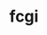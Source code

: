 ---
title: "fcgi"
layout: cache
categories: [package, develop]
meta: {"compilers": ["gcc@=11.4.0"], "num_specs": 6, "num_specs_by_stack": {"hep": 6, "root": 6}, "oss": ["ubuntu22.04"], "platforms": ["linux"], "stacks": ["hep", "root"], "targets": ["x86_64_v3"], "versions": ["2.4.2", "2.4.4"]}
spec_details: [{"compiler": "gcc@=11.4.0", "hash": "upnegng3mcejsdpyvx7yv5pip3vx4r5g", "os": "ubuntu22.04", "platform": "linux", "size": "-", "stacks": ["hep", "root"], "tarball": "https://binaries.spack.io/develop/build_cache/linux-ubuntu22.04-x86_64_v3/gcc-11.4.0/fcgi-2.4.4/linux-ubuntu22.04-x86_64_v3-gcc-11.4.0-fcgi-2.4.4-upnegng3mcejsdpyvx7yv5pip3vx4r5g.spack", "target": "x86_64_v3", "variants": ["build_system=autotools"], "versions": ["2.4.4"]}, {"compiler": "gcc@=11.4.0", "hash": "4p5mefzhesxlwlu26hdh57kz3etrwk52", "os": "ubuntu22.04", "platform": "linux", "size": "-", "stacks": ["hep", "root"], "tarball": "https://binaries.spack.io/develop/build_cache/linux-ubuntu22.04-x86_64_v3/gcc-11.4.0/fcgi-2.4.2/linux-ubuntu22.04-x86_64_v3-gcc-11.4.0-fcgi-2.4.2-4p5mefzhesxlwlu26hdh57kz3etrwk52.spack", "target": "x86_64_v3", "variants": ["build_system=autotools"], "versions": ["2.4.2"]}, {"compiler": "gcc@=11.4.0", "hash": "o5txekkiv6kcl7imkgxaebrdcjfmck75", "os": "ubuntu22.04", "platform": "linux", "size": "-", "stacks": ["hep", "root"], "tarball": "https://binaries.spack.io/develop/build_cache/linux-ubuntu22.04-x86_64_v3/gcc-11.4.0/fcgi-2.4.2/linux-ubuntu22.04-x86_64_v3-gcc-11.4.0-fcgi-2.4.2-o5txekkiv6kcl7imkgxaebrdcjfmck75.spack", "target": "x86_64_v3", "variants": ["build_system=autotools"], "versions": ["2.4.2"]}, {"compiler": "gcc@=11.4.0", "hash": "glwmwnzwq7fjqtgv6pkwerhx2uxidggc", "os": "ubuntu22.04", "platform": "linux", "size": "-", "stacks": ["hep", "root"], "tarball": "https://binaries.spack.io/develop/build_cache/linux-ubuntu22.04-x86_64_v3/gcc-11.4.0/fcgi-2.4.4/linux-ubuntu22.04-x86_64_v3-gcc-11.4.0-fcgi-2.4.4-glwmwnzwq7fjqtgv6pkwerhx2uxidggc.spack", "target": "x86_64_v3", "variants": ["build_system=autotools"], "versions": ["2.4.4"]}, {"compiler": "gcc@=11.4.0", "hash": "v4yjb4yjasmd3wqgzhvxl7ubbtw37pgy", "os": "ubuntu22.04", "platform": "linux", "size": "-", "stacks": ["hep", "root"], "tarball": "https://binaries.spack.io/develop/build_cache/linux-ubuntu22.04-x86_64_v3/gcc-11.4.0/fcgi-2.4.2/linux-ubuntu22.04-x86_64_v3-gcc-11.4.0-fcgi-2.4.2-v4yjb4yjasmd3wqgzhvxl7ubbtw37pgy.spack", "target": "x86_64_v3", "variants": ["build_system=autotools"], "versions": ["2.4.2"]}, {"compiler": "gcc@=11.4.0", "hash": "kw6uszfpmtvkc7yuptprcoir662qy2tx", "os": "ubuntu22.04", "platform": "linux", "size": "-", "stacks": ["hep", "root"], "tarball": "https://binaries.spack.io/develop/build_cache/linux-ubuntu22.04-x86_64_v3/gcc-11.4.0/fcgi-2.4.4/linux-ubuntu22.04-x86_64_v3-gcc-11.4.0-fcgi-2.4.4-kw6uszfpmtvkc7yuptprcoir662qy2tx.spack", "target": "x86_64_v3", "variants": ["build_system=autotools"], "versions": ["2.4.4"]}]
---